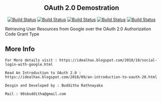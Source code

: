 <h2 align="center">OAuth 2.0 Demostration</h2>

<p align="center">
<a href="#"><img src="https://img.shields.io/badge/BBR-DevOps-blueviolet" alt="Build Status"></a>
<a href="https://www.idealhax.blogspot.com"><img src="https://img.shields.io/badge/BBR-Blog-blue" alt="Build Status"></a>
<a href="https://www.linkedin.com/in/bbr/"><img src="https://img.shields.io/badge/BBR-LinkedIn-orange" alt="Build Status"></a>
<a href="https://twitter.com/RMBRathnayaka"><img src="https://img.shields.io/badge/BBR-Twitter-ff69b4" alt="Build Status"></a>
<a href="https://www.facebook.com/95bbr"><img src="https://img.shields.io/badge/BBR-FB-success" alt="Build Status"></a>
</p>

Retrieving User Resources from Google over the OAuth 2.0 Authorization Code Grant Type

More Info
----------------------
```  
For More details visit : https://idealhax.blogspot.com/2018/10/social-login-with-google.html

Read An Introduction to OAuth 2.0 : https://idealhax.blogspot.com/2018/09/an-introduction-to-oauth-20.html

Desgin and Developed by : Budditha Rathnayaka

Mail : 90sbudditha@gmail.com
```




